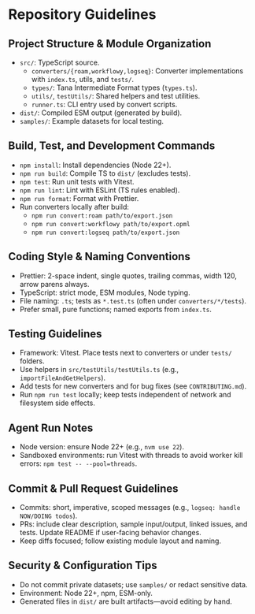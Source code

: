 # Repository Guidelines

## Project Structure & Module Organization

- `src/`: TypeScript source.
  - `converters/{roam,workflowy,logseq}`: Converter implementations with `index.ts`, utils, and `tests/`.
  - `types/`: Tana Intermediate Format types (`types.ts`).
  - `utils/`, `testUtils/`: Shared helpers and test utilities.
  - `runner.ts`: CLI entry used by convert scripts.
- `dist/`: Compiled ESM output (generated by build).
- `samples/`: Example datasets for local testing.

## Build, Test, and Development Commands

- `npm install`: Install dependencies (Node 22+).
- `npm run build`: Compile TS to `dist/` (excludes tests).
- `npm test`: Run unit tests with Vitest.
- `npm run lint`: Lint with ESLint (TS rules enabled).
- `npm run format`: Format with Prettier.
- Run converters locally after build:
  - `npm run convert:roam path/to/export.json`
  - `npm run convert:workflowy path/to/export.opml`
  - `npm run convert:logseq path/to/export.json`

## Coding Style & Naming Conventions

- Prettier: 2-space indent, single quotes, trailing commas, width 120, arrow parens always.
- TypeScript: strict mode, ESM modules, Node typing.
- File naming: `.ts`; tests as `*.test.ts` (often under `converters/*/tests`).
- Prefer small, pure functions; named exports from `index.ts`.

## Testing Guidelines

- Framework: Vitest. Place tests next to converters or under `tests/` folders.
- Use helpers in `src/testUtils/testUtils.ts` (e.g., `importFileAndGetHelpers`).
- Add tests for new converters and for bug fixes (see `CONTRIBUTING.md`).
- Run `npm run test` locally; keep tests independent of network and filesystem side effects.

## Agent Run Notes

- Node version: ensure Node 22+ (e.g., `nvm use 22`).
- Sandboxed environments: run Vitest with threads to avoid worker kill errors: `npm test -- --pool=threads`.

## Commit & Pull Request Guidelines

- Commits: short, imperative, scoped messages (e.g., `logseq: handle NOW/DOING todos`).
- PRs: include clear description, sample input/output, linked issues, and tests. Update README if user-facing behavior changes.
- Keep diffs focused; follow existing module layout and naming.

## Security & Configuration Tips

- Do not commit private datasets; use `samples/` or redact sensitive data.
- Environment: Node 22+, npm, ESM-only.
- Generated files in `dist/` are built artifacts—avoid editing by hand.
